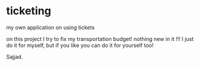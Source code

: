 ticketing
=========

my own application on using tickets

on this project I try to fix my transportation budget! nothing new in it !!!
I just do it for myself, but if you like you can do it for yourself too!

Sajjad.
